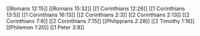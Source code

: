 [[Romans 12:15]]
[[Romans 15:32]]
[[1 Corinthians 12:26]]
[[1 Corinthians 13:5]]
[[1 Corinthians 16:13]]
[[2 Corinthians 2:3]]
[[2 Corinthians 2:13]]
[[2 Corinthians 7:6]]
[[2 Corinthians 7:15]]
[[Philippians 2:28]]
[[2 Timothy 1:16]]
[[Philemon 1:20]]
[[1 Peter 3:8]]
